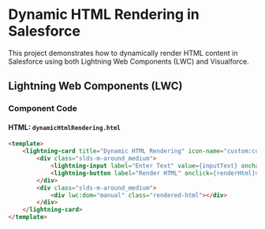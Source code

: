 # Dynamic HTML Rendering in Salesforce

This project demonstrates how to dynamically render HTML content in Salesforce using both Lightning Web Components (LWC) and Visualforce. 

## Lightning Web Components (LWC)

### Component Code

#### HTML: `dynamicHtmlRendering.html`

```html
<template>
    <lightning-card title="Dynamic HTML Rendering" icon-name="custom:custom63">
        <div class="slds-m-around_medium">
            <lightning-input label="Enter Text" value={inputText} onchange={handleInputChange}></lightning-input>
            <lightning-button label="Render HTML" onclick={renderHtml}></lightning-button>
        </div>
        <div class="slds-m-around_medium">
            <div lwc:dom="manual" class="rendered-html"></div>
        </div>
    </lightning-card>
</template>
